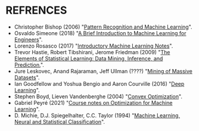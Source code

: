 # REFRENCES

- Christopher Bishop (2006) "[Pattern Recognition and Machine Learning](https://www.microsoft.com/en-us/research/publication/pattern-recognition-machine-learning/)".
- Osvaldo Simeone (2018) "[A Brief Introduction to Machine Learning for Engineers](https://arxiv.org/abs/1709.02840)".
- Lorenzo Rosasco (2017) "[Introductory Machine Learning Notes](http://lcsl.mit.edu/courses/ml/1718/MLNotes.pdf)".
- Trevor Hastie, Robert Tibshirani, Jerome Friedman (2009) "[The Elements of Statistical Learning: Data Mining, Inference, and Prediction.](https://hastie.su.domains/ElemStatLearn/)".
- Jure Leskovec, Anand Rajaraman, Jeff Ullman (????) "[Mining of Massive Datasets](http://mmds.org/)".
- Ian Goodfellow and Yoshua Bengio and Aaron Courville (2016) "[Deep Learning](https://www.deeplearningbook.org/)".
- Stephen Boyd, Lieven Vandenberghe (2004) "[Convex Optimization](https://web.stanford.edu/~boyd/cvxbook/bv_cvxbook.pdf)".
- Gabriel Peyré (2021) "[Course notes on Optimization for Machine Learning](https://mathematical-tours.github.io/book-sources/optim-ml/OptimML.pdf)".
- D. Michie, D.J. Spiegelhalter, C.C. Taylor (1994) "[Machine Learning, Neural and Statistical Classification](http://www1.maths.leeds.ac.uk/~charles/statlog/whole.pdf)".
